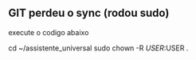 ## GIT perdeu o sync (rodou sudo)
 execute o codigo abaixo

cd ~/assistente_universal
sudo chown -R $USER:$USER .
